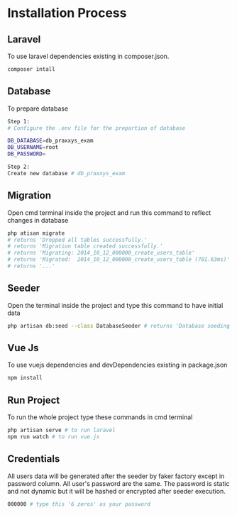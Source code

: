 # Installation Process

## Laravel
To use laravel dependencies existing in composer.json.

```bash
composer intall
```

## Database
To prepare database

```bash
Step 1:
# Configure the .env file for the prepartion of database

DB_DATABASE=db_praxxys_exam
DB_USERNAME=root
DB_PASSWORD=

Step 2:
Create new database # db_praxxys_exam
```

## Migration
Open cmd terminal inside the project and run this command to reflect
changes in database

```bash
php atisan migrate
# returns 'Dropped all tables successfully.'
# returns 'Migration table created successfully.'
# returns 'Migrating: 2014_10_12_000000_create_users_table'
# returns 'Migrated:  2014_10_12_000000_create_users_table (701.63ms)'
# returns '...'
```

## Seeder
Open the terminal inside the project and type this command to have 
initial data

```bash
php artisan db:seed --class DatabaseSeeder # returns 'Database seeding completed successfully.'
```


## Vue Js
To use vuejs dependencies and devDependencies existing in package.json

```bash
npm install
```

## Run Project
To run the whole project type these commands in cmd terminal

```bash
php artisan serve # to run laravel
npm run watch # to run vue.js
```

## Credentials
All users data will be generated after the seeder by faker factory except in password column. All user's password are the same.
The password is static and not dynamic but it will be hashed or encrypted after seeder execution.

```bash
000000 # type this '6 zeros' as your password
```


